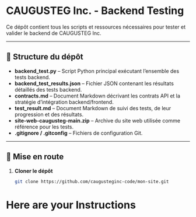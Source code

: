 # CAUGUSTEG Inc. - Backend Testing

Ce dépôt contient tous les scripts et ressources nécessaires pour tester et valider le backend de CAUGUSTEG Inc.

---

## 📂 Structure du dépôt

- **backend_test.py** – Script Python principal exécutant l’ensemble des tests backend.
- **backend_test_results.json** – Fichier JSON contenant les résultats détaillés des tests backend.
- **contracts.md** – Document Markdown décrivant les contrats API et la stratégie d’intégration backend/frontend.
- **test_result.md** – Document Markdown de suivi des tests, de leur progression et des résultats.
- **site-web-caugusteg-main.zip** – Archive du site web utilisée comme référence pour les tests.
- **.gitignore / .gitconfig** – Fichiers de configuration Git.

---

## 🚀 Mise en route

1. **Cloner le dépôt**
   ```bash
   git clone https://github.com/caugusteginc-code/mon-site.git
# Here are your Instructions
